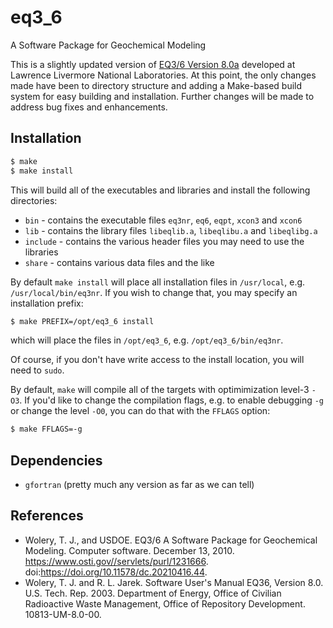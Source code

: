 # eq3_6
A Software Package for Geochemical Modeling

This is a slightly updated version of
[EQ3/6 Version 8.0a](https://www-gs.llnl.gov/energy-homeland-security/geochemistry)
developed at Lawrence Livermore National Laboratories. At this point, the only changes made have
been to directory structure and adding a Make-based build system for easy building and installation.
Further changes will be made to address bug fixes and enhancements.

## Installation
```bash
$ make
$ make install
```
This will build all of the executables and libraries and install the following directories:
- `bin` - contains the executable files `eq3nr`, `eq6`, `eqpt`, `xcon3` and `xcon6`
- `lib` - contains the library files `libeqlib.a`, `libeqlibu.a` and `libeqlibg.a`
- `include` - contains the various header files you may need to use the libraries
- `share` - contains various data files and the like

By default `make install` will place all installation files in `/usr/local`, e.g.
`/usr/local/bin/eq3nr`. If you wish to change that, you may specify an installation prefix:
```bash
$ make PREFIX=/opt/eq3_6 install
```
which will place the files in `/opt/eq3_6`, e.g. `/opt/eq3_6/bin/eq3nr`.

Of course, if you don't have write access to the install location, you will need to `sudo`.

By default, `make` will compile all of the targets with optimimization level-3 `-O3`. If you'd like
to change the compilation flags, e.g. to enable debugging `-g` or change the level `-O0`, you can do
that with the `FFLAGS` option:
```bash
$ make FFLAGS=-g
```

## Dependencies

- `gfortran` (pretty much any version as far as we can tell)

## References

- Wolery, T. J., and USDOE. EQ3/6 A Software Package for Geochemical Modeling. Computer software. December 13, 2010. https://www.osti.gov//servlets/purl/1231666. doi:https://doi.org/10.11578/dc.20210416.44.
- Wolery, T. J. and R. L. Jarek. Software User's Manual EQ36, Version 8.0. U.S. Tech. Rep. 2003. Department of Energy, Office of Civilian Radioactive Waste Management, Office of Repository Development. 10813-UM-8.0-00.

